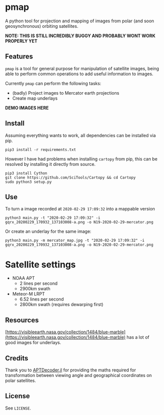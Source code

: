 # pmap

A python tool for projection and mapping of images from polar (and soon geosynchronous) orbiting satellites.

**NOTE: THIS IS STILL INCREDIBLY BUGGY AND PROBABLY WONT WORK PROPERLY YET**

## Features

`pmap` is a tool for general purpose for manipulation of satellite images, being able to perform common operations to add useful information to images.

Currently `pmap` can perform the following tasks:

 - (badly) Project images to Mercator earth projections
 - Create map underlays

**DEMO IMAGES HERE**
 
## Install

Assuming everything wants to work, all dependencies can be installed via pip.

```
pip3 install -r requirements.txt
```

However I have had problems when installing `cartopy` from pip, this can be resolved by installing it directly from source.

```
pip3 install Cython
git clone https://github.com/SciTools/Cartopy && cd Cartopy
sudo python3 setup.py
```

## Use

To turn a image recorded at `2020-02-29 17:09:32` into a mappable version
```
python3 main.py -t "2020-02-29 17:09:32" -i gqrx_20200229_170932_137103008-a.png -o N19-2020-02-29-mercator.png
```

Or create an underlay for the same image:

```
python3 main.py -m mercator_map.jpg -t "2020-02-29 17:09:32" -i gqrx_20200229_170932_137103008-a.png -o N19-2020-02-29-mercator.png
```

# Satellite settings

 - NOAA APT
   - 2 lines per second
   - 2900km swath
 - Meteor-M LRPT
   - 6.52 lines per second
   - 2800km swath (requires dewarping first)

## Resources

[https://visibleearth.nasa.gov/collection/1484/blue-marble](https://visibleearth.nasa.gov/collection/1484/blue-marble) has a lot of good images for underlays.

## Credits

Thank you to [APTDecoder.jl](https://github.com/Alexander-Barth/APTDecoder.jl) for providing the maths required for transformation between viewing angle and geographical coordinates on polar satellites.

## License

See `LICENSE`.